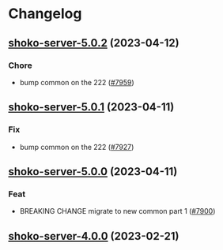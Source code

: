 # Changelog



## [shoko-server-5.0.2](https://github.com/truecharts/charts/compare/shoko-server-5.0.1...shoko-server-5.0.2) (2023-04-12)

### Chore

- bump common on the 222 ([#7959](https://github.com/truecharts/charts/issues/7959))
  
  


## [shoko-server-5.0.1](https://github.com/truecharts/charts/compare/shoko-server-5.0.0...shoko-server-5.0.1) (2023-04-11)

### Fix

- bump common on the 222 ([#7927](https://github.com/truecharts/charts/issues/7927))
  
  


## [shoko-server-5.0.0](https://github.com/truecharts/charts/compare/shoko-server-4.0.0...shoko-server-5.0.0) (2023-04-11)

### Feat

- BREAKING CHANGE migrate to new common part 1 ([#7900](https://github.com/truecharts/charts/issues/7900))
  
  


## [shoko-server-4.0.0](https://github.com/truecharts/charts/compare/shoko-server-3.0.2...shoko-server-4.0.0) (2023-02-21)

